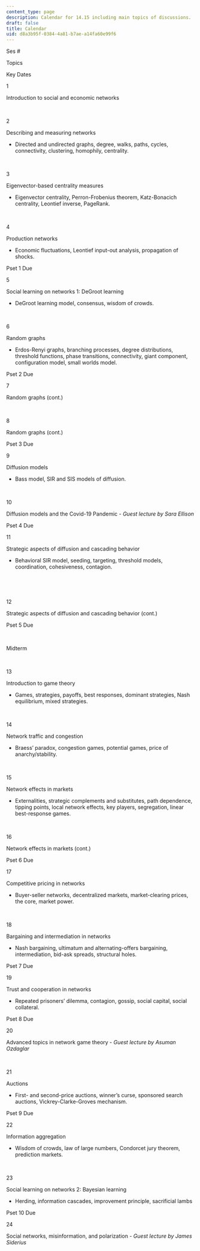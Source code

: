 ```yaml
---
content_type: page
description: Calendar for 14.15 including main topics of discussions.
draft: false
title: Calendar
uid: d8a3b95f-0384-4a81-b7ae-a14fa60e99f6
---
```

Ses #

Topics

Key Dates

1

Introduction to social and economic networks

 

2

Describing and measuring networks 

- Directed and undirected graphs, degree, walks, paths, cycles, connectivity, clustering, homophily, centrality. 

 

3

Eigenvector-based centrality measures 

- Eigenvector centrality, Perron-Frobenius theorem, Katz-Bonacich centrality, Leontief inverse, PageRank. 

 

4

Production networks 

- Economic fluctuations, Leontief input-out analysis, propagation of shocks.

Pset 1 Due

5

Social learning on networks 1: DeGroot learning 

- DeGroot learning model, consensus, wisdom of crowds.

 

6

Random graphs

- Erdos-Renyi graphs, branching processes, degree distributions, threshold functions, phase transitions, connectivity, giant component, configuration model, small worlds model. 

Pset 2 Due

7

Random graphs (cont.)

 

8

Random graphs (cont.)

Pset 3 Due

9

Diffusion models 

- Bass model, SIR and SIS models of diffusion.

 

10

Diffusion models and the Covid-19 Pandemic - *Guest lecture by Sara Ellison*

Pset 4 Due

11

Strategic aspects of diffusion and cascading behavior 

- Behavioral SIR model, seeding, targeting, threshold models, coordination, cohesiveness, contagion.

 

 

12

Strategic aspects of diffusion and cascading behavior (cont.)

Pset 5 Due

 

Midterm

 

13

Introduction to game theory 

- Games, strategies, payoffs, best responses, dominant strategies, Nash equilibrium, mixed strategies.

 

14

Network traffic and congestion 

- Braess’ paradox, congestion games, potential games, price of anarchy/stability.

 

15

Network effects in markets 

- Externalities, strategic complements and substitutes, path dependence, tipping points, local network effects, key players, segregation, linear best-response games.

 

16

Network effects in markets (cont.)

Pset 6 Due

17

Competitive pricing in networks 

- Buyer-seller networks, decentralized markets, market-clearing prices, the core, market power.

 

18

Bargaining and intermediation in networks 

- Nash bargaining, ultimatum and alternating-offers bargaining, intermediation, bid-ask spreads, structural holes.

Pset 7 Due

19

Trust and cooperation in networks 

- Repeated prisoners’ dilemma, contagion, gossip, social capital, social collateral.

Pset 8 Due

20

Advanced topics in network game theory - *Guest lecture by Asuman Ozdaglar* 

 

21

Auctions 

- First- and second-price auctions, winner’s curse, sponsored search auctions, Vickrey-Clarke-Groves mechanism.

Pset 9 Due

22

Information aggregation 

- Wisdom of crowds, law of large numbers, Condorcet jury theorem, prediction markets.

 

23

Social learning on networks 2: Bayesian learning 

- Herding, information cascades, improvement principle, sacrificial lambs 

Pset 10 Due

24

Social networks, misinformation, and polarization - *Guest lecture by James Siderius*